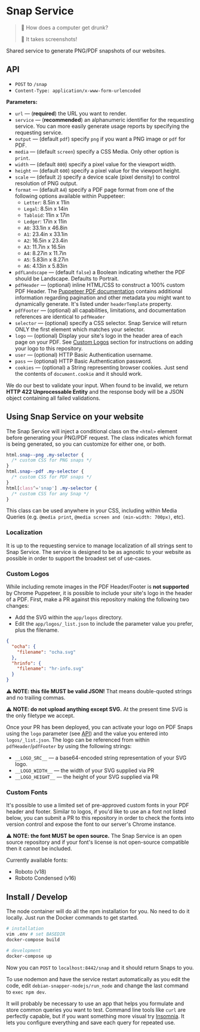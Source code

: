 # Snap Service

> 🤔 How does a computer get drunk?
>
> 🤣 It takes screenshots!

Shared service to generate PNG/PDF snapshots of our websites.

## API

- `POST` to `/snap`
- `Content-Type: application/x-www-form-urlencoded`

**Parameters:**

- `url` — (**required**) the URL you want to render.
- `service` — (**recommended**) an alphanumeric identifier for the requesting service. You can more easily generate usage reports by specifying the requesting service.
- `output` — (default `pdf`) specify `png` if you want a PNG image or `pdf` for PDF.
- `media` — (default `screen`) specify a CSS Media. Only other option is `print`.
- `width` — (default `800`) specify a pixel value for the viewport width.
- `height` — (default `600`) specify a pixel value for the viewport height.
- `scale` — (default `2`) specify a device scale (pixel density) to control resolution of PNG output.
- `format` — (default `A4`) specify a PDF page format from one of the following options available within Puppeteer:
  - `Letter`: 8.5in x 11in
  - `Legal`: 8.5in x 14in
  - `Tabloid`: 11in x 17in
  - `Ledger`: 17in x 11in
  - `A0`: 33.1in x 46.8in
  - `A1`: 23.4in x 33.1in
  - `A2`: 16.5in x 23.4in
  - `A3`: 11.7in x 16.5in
  - `A4`: 8.27in x 11.7in
  - `A5`: 5.83in x 8.27in
  - `A6`: 4.13in x 5.83in
- `pdfLandscape` — (default `false`) a Boolean indicating whether the PDF should be Landscape. Defaults to Portrait.
- `pdfHeader` — (optional) inline HTML/CSS to construct a 100% custom PDF Header. The [Puppeteer PDF documentation](https://github.com/GoogleChrome/puppeteer/blob/master/docs/api.md#pagepdfoptions) contains additional information regarding pagination and other metadata you might want to dynamically generate. It's listed under `headerTemplate` property.
- `pdfFooter` — (optional) all capabilities, limitations, and documentation references are identical to `pdfHeader`
- `selector` — (optional) specify a CSS selector. Snap Service will return ONLY the first element which matches your selector.
- `logo` — (optional) Display your site's logo in the header area of each page on your PDF. See [Custom Logos](#custom-logos) section for instructions on adding your logo to this repository.
- `user` — (optional) HTTP Basic Authentication username.
- `pass` — (optional) HTTP Basic Authentication password.
- `cookies` — (optional) a String representing browser cookies. Just send the contents of `document.cookie` and it should work.

We do our best to validate your input. When found to be invalid, we return **HTTP 422 Unprocessable Entity** and the response body will be a JSON object containing all failed validations.


## Using Snap Service on your website

The Snap Service will inject a conditional class on the `<html>` element before generating your PNG/PDF request. The class indicates which format is being generated, so you can customize for either one, or both.

```css
html.snap--png .my-selector {
  /* custom CSS for PNG snaps */
}
html.snap--pdf .my-selector {
  /* custom CSS for PDF snaps */
}
html[class^='snap'] .my-selector {
  /* custom CSS for any Snap */
}
```

This class can be used anywhere in your CSS, including within Media Queries (e.g. `@media print`, `@media screen and (min-width: 700px)`, etc).


### Localization

It is up to the requesting service to manage localization of all strings sent to Snap Service. The service is designed to be as agnostic to your website as possible in order to support the broadest set of use-cases.


### Custom Logos

While including remote images in the PDF Header/Footer is **not supported** by Chrome Puppeteer, it is possible to include your site's logo in the header of a PDF. First, make a PR against this repository making the following two changes:

* Add the SVG within the `app/logos` directory.
* Edit the `app/logos/_list.json` to include the parameter value you prefer, plus the filename.

```json
{
  "ocha": {
    "filename": "ocha.svg"
  },
  "hrinfo": {
    "filename": "hr-info.svg"
  }
}
```

⚠️ **NOTE: this file MUST be valid JSON!** That means double-quoted strings and no trailing commas.

⚠️ **NOTE: do not upload anything except SVG.** At the present time SVG is the only filetype we accept.

Once your PR has been deployed, you can activate your logo on PDF Snaps using the `logo` parameter (see [API](#api)) and the value you entered into `logos/_list.json`. The logo can be referenced from within `pdfHeader`/`pdfFooter` by using the following strings:

- `__LOGO_SRC__` — a base64-encoded string representation of your SVG logo.
- `__LOGO_WIDTH__` — the width of your SVG supplied via PR
- `__LOGO_HEIGHT__` — the height of your SVG supplied via PR


### Custom Fonts

It's possible to use a limited set of pre-approved custom fonts in your PDF header and footer. Similar to logos, if you'd like to use an a font not listed below, you can submit a PR to this repository in order to check the fonts into version control and expose the font to our server's Chrome instance.

⚠️ **NOTE: the font MUST be open source.** The Snap Service is an open source repository and if your font's license is not open-source compatible then it cannot be included.

Currently available fonts:

- Roboto (v18)
- Roboto Condensed (v16)


## Install / Develop

The node container will do all the npm installation for you. No need to do it locally. Just run the Docker commands to get started.

```bash
# installation
vim .env # set BASEDIR
docker-compose build

# development
docker-compose up
```

Now you can `POST` to `localhost:8442/snap` and it should return Snaps to you.

To use nodemon and have the service restart automatically as you edit the code, edit `debian-snapper-nodejs/run_node` and change the last command to `exec npm dev`.

It will probably be necessary to use an app that helps you formulate and store common queries you want to test. Command line tools like `curl` are perfectly capable, but if you want something more visual try [Insomnia](https://insomnia.rest/). It lets you configure everything and save each query for repeated use.

